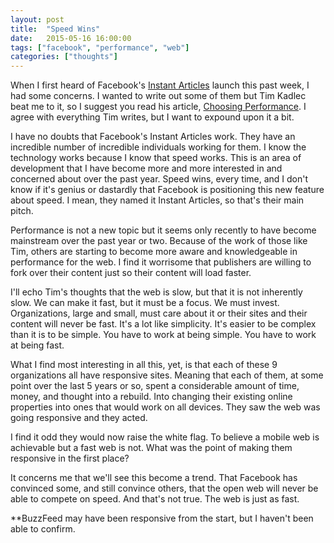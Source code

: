 ```yaml
---
layout: post
title:  "Speed Wins"
date:   2015-05-16 16:00:00
tags: ["facebook", "performance", "web"]
categories: ["thoughts"]
---
```


When I first heard of Facebook's [Instant Articles](http://instantarticles.fb.com/) launch this past week, I had some concerns. I wanted to write out some of them but Tim Kadlec beat me to it, so I suggest you read his article, [Choosing Performance](http://timkadlec.com/2015/05/choosing-performance/). I agree with everything Tim writes, but I want to expound upon it a bit.

I have no doubts that Facebook's Instant Articles work. They have an incredible number of incredible individuals working for them. I know the technology works because I know that speed works. This is an area of development that I have become more and more interested in and concerned about over the past year. Speed wins, every time, and I don't know if it's genius or dastardly that Facebook is positioning this new feature about speed. I mean, they named it Instant Articles, so that's their main pitch.

Performance is not a new topic but it seems only recently to have become mainstream over the past year or two. Because of the work of those like Tim, others are starting to become more aware and knowledgeable in performance for the web. I find it worrisome that publishers are willing to fork over their content just so their content will load faster.

I'll echo Tim's thoughts that the web is slow, but that it is not inherently slow. We can make it fast, but it must be a focus. We must invest. Organizations, large and small, must care about it or their sites and their content will never be fast. It's a lot like simplicity. It's easier to be complex than it is to be simple. You have to work at being simple. You have to work at being fast.

What I find most interesting in all this, yet, is that each of these 9 organizations all have responsive sites. Meaning that each of them, at some point over the last 5 years or so, spent a considerable amount of time, money, and thought into a rebuild. Into changing their existing online properties into ones that would work on all devices. They saw the web was going responsive and they acted.

I find it odd they would now raise the white flag. To believe a mobile web is achievable but a fast web is not. What was the point of making them responsive in the first place?

It concerns me that we'll see this become a trend. That Facebook has convinced some, and still convince others, that the open web will never be able to compete on speed. And that's not true. The web is just as fast.

**BuzzFeed may have been responsive from the start, but I haven't been able to confirm.
